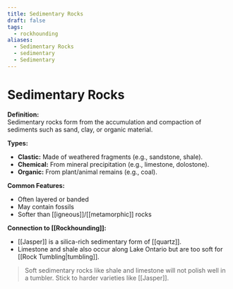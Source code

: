 ```yaml
---
title: Sedimentary Rocks
draft: false
tags:
  - rockhounding
aliases:
  - Sedimentary Rocks
  - sedimentary
  - Sedimentary
---
```

# Sedimentary Rocks

**Definition:**  
Sedimentary rocks form from the accumulation and compaction of sediments such as sand, clay, or organic material.

**Types:**  
- **Clastic:** Made of weathered fragments (e.g., sandstone, shale).  
- **Chemical:** From mineral precipitation (e.g., limestone, dolostone).  
- **Organic:** From plant/animal remains (e.g., coal).  

**Common Features:**  
- Often layered or banded  
- May contain fossils  
- Softer than [[igneous]]/[[metamorphic]] rocks  

**Connection to [[Rockhounding]]:**  
- [[Jasper]] is a silica-rich sedimentary form of [[quartz]].  
- Limestone and shale also occur along Lake Ontario but are too soft for [[Rock Tumbling|tumbling]].  

>  Soft sedimentary rocks like shale and limestone will not polish well in a tumbler. Stick to harder varieties like [[Jasper]].  

